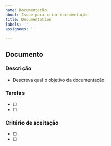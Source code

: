 ```yaml
---
name: Documentação
about: Issue para criar documentação
title: Documentation
labels: ''
assignees: ''

---
```


## Documento 

### Descrição

- Descreva qual o objetivo da documentação.

### Tarefas

- [ ] 
- [ ] 


### Critério de aceitação

- [ ] 
- [ ] 
